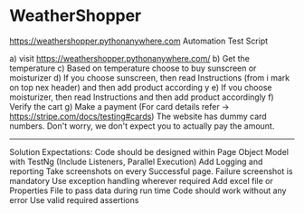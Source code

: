 # WeatherShopper
https://weathershopper.pythonanywhere.com Automation Test Script


a) visit https://weathershopper.pythonanywhere.com/
b) Get the temperature
c) Based on temperature choose to buy sunscreen or moisturizer
d) If you choose sunscreen, then read Instructions (from i mark on top nex
header) and then add product according y
e) If vou choose moisturizer, then read Instructions and then add product
accordingly
f) Verify the cart
g) Make a payment (For card details refer ->
https://stripe.com/docs/testing#cards) The website
has dummy card numbers. Don't worry, we don't expect you to actually pay
the amount.

------------------------------------------------------------------
Solution Expectations:
Code should be designed within Page Object Model with TestNg
(Include Listeners, Parallel Execution)
Add Logging and reporting
Take screenshots on every Successful page. Failure screenshot is
mandatory
Use exception handling wherever required
Add excel file or Properties File to pass data during run time
Code should work without any error
Use valid required assertions
